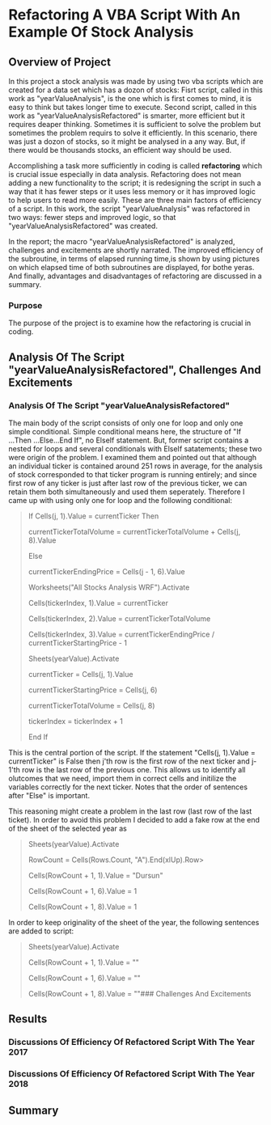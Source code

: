 # Refactoring A VBA Script With An Example Of Stock Analysis 

## Overview of Project

In this project a stock analysis was made by using two vba scripts which are created for a data set which has a dozon of stocks:
Fisrt script, called in this work as "yearValueAnalysis", is the one which is first comes to mind, it is easy to think but takes longer time to execute. Second script, called in this work as "yearValueAnalysisRefactored" is smarter, more efficient but it requires deaper thinking. Sometimes it is sufficient to solve the problem but sometimes the problem requirs to solve it efficiently. In this scenario, there was just a dozon of stocks, so it might be analysed in a any way. But, if there would be thousands stocks, an efficient way should be used.  

Accomplishing a task more sufficiently in coding is called **refactoring** which is crucial issue especially in data analysis. Refactoring does not mean adding a new functionality to the script; it is redesigning the script in such a way that it has fewer steps or it uses less memory or it has improved logic to help users to read more easily. These are three main factors of efficiency of a script. In this work, the script "yearValueAnalysis" was refactored in two ways: fewer steps and improved logic, so that "yearValueAnalysisRefactored" was created.

 In the report; the macro "yearValueAnalysisRefactored" is analyzed, challenges and excitements are shortly narrated. The improved efficiency of the subroutine, in terms of elapsed running time,is shown by using pictures on which elapsed time of both subroutines are displayed, for bothe yeras. And finally, advantages and disadvantages of refactoring are discussed in a summary.

### Purpose

The purpose of the project is to examine how the refactoring is crucial in coding.


## Analysis Of The Script "yearValueAnalysisRefactored", Challenges And Excitements

### Analysis Of The Script "yearValueAnalysisRefactored"

The main body of the script consists of only one for loop and only one simple conditional. Simple conditional means here, the structure of "If ...Then ...Else...End If", no ElseIf statement. But, former script contains a nested for loops and several conditionals with ElseIf satatements; these two were origin of the problem. I examined them and pointed out that although an individual ticker is contained around 251 rows in average, for the analysis of stock corresponded to that ticker program is running entirely; and since first row of any ticker is just after last row of the previous ticker, we can retain them both simultaneously and used them seperately. Therefore I came up with using only one for loop and the following conditional:

> If Cells(j, 1).Value = currentTicker Then
>
>  currentTickerTotalVolume = currentTickerTotalVolume + Cells(j, 8).Value
>
>   Else
>
>  currentTickerEndingPrice = Cells(j - 1, 6).Value
>
>  Worksheets("All Stocks Analysis WRF").Activate
>
>  Cells(tickerIndex, 1).Value = currentTicker
>
> Cells(tickerIndex, 2).Value = currentTickerTotalVolume
>
> Cells(tickerIndex, 3).Value = currentTickerEndingPrice / currentTickerStartingPrice - 1
>
> Sheets(yearValue).Activate
>
> currentTicker = Cells(j, 1).Value
>
> currentTickerStartingPrice = Cells(j, 6)
>
> currentTickerTotalVolume = Cells(j, 8)
>
> tickerIndex = tickerIndex + 1
>
> End If

This is the central portion of the script. If the statement "Cells(j, 1).Value = currentTicker" is False then j'th row is the first row of the next ticker and j-1'th row is the last row of the previous one. This allows us to identify all olutcomes that we need, import them in correct cells and initilize the variables correctly for the next ticker. Notes that the order of sentences after "Else" is important.

This reasoning might create a problem in the last row (last row of the last ticket). In order to avoid this problem I decided to add a fake row at the end of the sheet of the selected year as

> Sheets(yearValue).Activate
> 
> RowCount = Cells(Rows.Count, "A").End(xlUp).Row> 
> 
> Cells(RowCount + 1, 1).Value = "Dursun"
> 
> Cells(RowCount + 1, 6).Value = 1
> 
> Cells(RowCount + 1, 8).Value = 1

In order to keep originality of the sheet of the year, the following sentences are added to script:

> Sheets(yearValue).Activate
> 
> Cells(RowCount + 1, 1).Value = ""
> 
> Cells(RowCount + 1, 6).Value = ""
> 
> Cells(RowCount + 1, 8).Value = ""### Challenges And Excitements


## Results

### Discussions Of Efficiency Of Refactored Script With The Year 2017

### Discussions Of Efficiency Of Refactored Script With The Year 2018



## Summary


